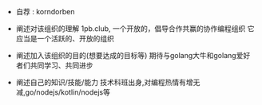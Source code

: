 * 自荐 : korndorben

* 阐述对该组织的理解
1pb.club, 一个开放的，倡导合作共赢的协作编程组织
它应当是一个活跃的、开放的组织

* 阐述加入该组织的目的(想要达成的目标等)
期待与golang大牛和golang爱好者们共同学习、共同进步

* 阐述自己的知识/技能/能力
技术科班出身,对编程热情有增无减,go/nodejs/kotlin/nodejs等